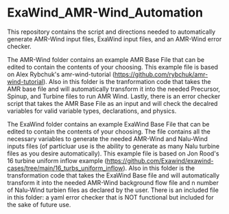 # ExaWind_AMR-Wind_Automation
This repository contains the script and directions needed to automatically generate AMR-Wind input files, ExaWind input files, and an AMR-Wind error checker. 

The AMR-Wind folder contains an example AMR Base File that can be edited to contain the contents of your choosing. This example file is based on Alex Rybchuk's amr-wind-tutorial (https://github.com/rybchuk/amr-wind-tutorial). Also in this folder is the tranformation code that takes the AMR base file and will automatically transform it into the needed Precursor, Spinup, and Turbine files to run AMR Wind. Lastly, there is an error checker script that takes the AMR Base File as an input and will check the decalred variables for valid variable types, declarations, and physics.

The ExaWind folder contains an example ExaWind Base File that can be edited to contain the contents of your choosing. The file contains all the necessary variables to generate the needed AMR-Wind and Nalu-Wind inputs files (of particluar use is the ability to generate as many Nalu turbine files as you desire automatically). This example file is based on Jon Rood's 16 turbine uniform inflow example (https://github.com/Exawind/exawind-cases/tree/main/16_turbs_uniform_inflow). Also in this folder is the transformation code that takes the ExaWind Base file and will automatically transform it into the needed AMR-Wind background flow file and n number of Nalu-Wind turbien files as declared by the user. There is an included file in this folder: a yaml error checker that is NOT functional but included for the sake of future use.

